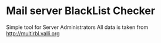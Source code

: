 Mail server BlackList Checker
=============================

Simple tool for Server Administrators
All data is taken from http://multirbl.valli.org
